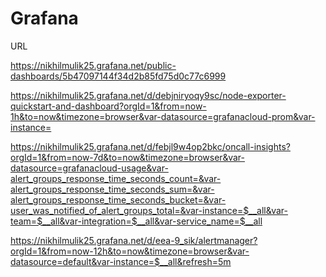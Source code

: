 # Grafana


URL 

https://nikhilmulik25.grafana.net/public-dashboards/5b47097144f34d2b85fd75d0c77c6999

https://nikhilmulik25.grafana.net/d/debjniryoqy9sc/node-exporter-quickstart-and-dashboard?orgId=1&from=now-1h&to=now&timezone=browser&var-datasource=grafanacloud-prom&var-instance=

https://nikhilmulik25.grafana.net/d/febjl9w4op2bkc/oncall-insights?orgId=1&from=now-7d&to=now&timezone=browser&var-datasource=grafanacloud-usage&var-alert_groups_response_time_seconds_count=&var-alert_groups_response_time_seconds_sum=&var-alert_groups_response_time_seconds_bucket=&var-user_was_notified_of_alert_groups_total=&var-instance=$__all&var-team=$__all&var-integration=$__all&var-service_name=$__all

https://nikhilmulik25.grafana.net/d/eea-9_sik/alertmanager?orgId=1&from=now-12h&to=now&timezone=browser&var-datasource=default&var-instance=$__all&refresh=5m


